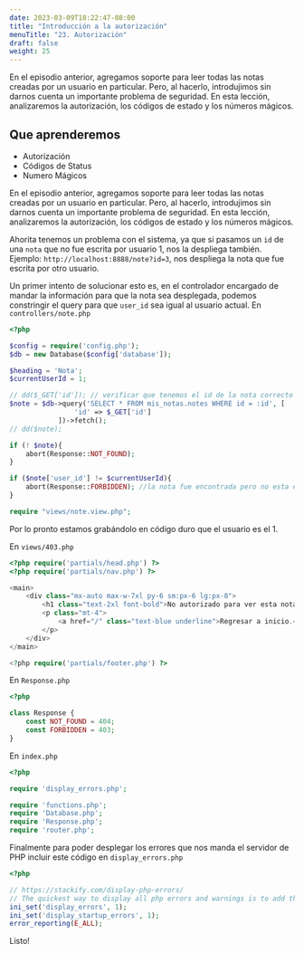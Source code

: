 ```yaml
---
date: 2023-03-09T18:22:47-08:00
title: "Introducción a la autorización"
menuTitle: "23. Autorización"
draft: false
weight: 25
---
```


En el episodio anterior, agregamos soporte para leer todas las notas creadas por un usuario en particular. Pero, al hacerlo, introdujimos sin darnos cuenta un importante problema de seguridad. En esta lección, analizaremos la autorización, los códigos de estado y los números mágicos.

## Que aprenderemos
- Autorización
- Códigos de Status
- Numero Mágicos

En el episodio anterior, agregamos soporte para leer todas las notas creadas por un usuario en particular. Pero, al hacerlo, introdujimos sin darnos cuenta un importante problema de seguridad. En esta lección, analizaremos la autorización, los códigos de estado y los números mágicos.

Ahorita tenemos un problema con el sistema, ya que si pasamos un `id` de una `nota` que no fue escrita por usuario 1, nos la despliega también.
Ejemplo: `http://localhost:8888/note?id=3`, nos despliega la nota que fue escrita por otro usuario.

Un primer intento de solucionar esto es, en el controlador encargado de mandar la información para que la nota sea desplegada, podemos constringir el query para que `user_id` sea igual al usuario actual.
En `controllers/note.php`
```php
<?php 

$config = require('config.php');
$db = new Database($config['database']);

$heading = 'Nota';
$currentUserId = 1;

// dd($_GET['id']); // verificar que tenemos el id de la nota correcto
$note = $db->query('SELECT * FROM mis_notas.notes WHERE id = :id', [
                'id' => $_GET['id']
            ])->fetch();
// dd($note);

if (! $note){
    abort(Response::NOT_FOUND);
}

if ($note['user_id'] != $currentUserId){
    abort(Response::FORBIDDEN); //la nota fue encontrada pero no esta escrita por usuario 1
}

require "views/note.view.php";
```
Por lo pronto estamos grabándolo en código duro que el usuario es el 1.

En `views/403.php`
```php
<?php require('partials/head.php') ?>
<?php require('partials/nav.php') ?>

<main>
    <div class="mx-auto max-w-7xl py-6 sm:px-6 lg:px-8">
        <h1 class="text-2xl font-bold">No autorizado para ver esta nota!</h1>
        <p class="mt-4">
            <a href="/" class="text-blue underline">Regresar a inicio.</a>
        </p>   
    </div>
</main>

<?php require('partials/footer.php') ?>
```
En `Response.php`
```php
<?php 

class Response {
    const NOT_FOUND = 404;
    const FORBIDDEN = 403;
}
```
En `index.php`
```php
<?php 

require 'display_errors.php';

require 'functions.php';
require 'Database.php';
require 'Response.php';
require 'router.php';
```

Finalmente para poder desplegar los errores que nos manda el servidor de PHP incluir este código en `display_errors.php`
```php
<?php 

// https://stackify.com/display-php-errors/
// The quickest way to display all php errors and warnings is to add these lines to your PHP code file:
ini_set('display_errors', 1);
ini_set('display_startup_errors', 1);
error_reporting(E_ALL);
```
Listo!

